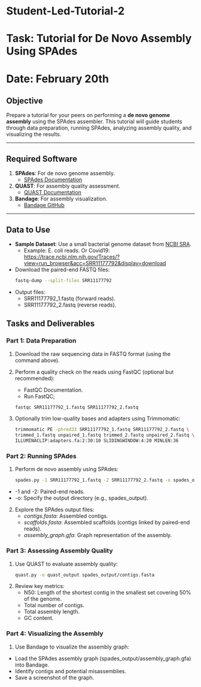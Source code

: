 # Student-Led-Tutorial-2
# Task: Tutorial for De Novo Assembly Using SPAdes
# Date: February 20th

## **Objective**
Prepare a tutorial for your peers on performing a **de novo genome assembly** using the SPAdes assembler. This tutorial will guide students through data preparation, running SPAdes, analyzing assembly quality, and visualizing the results.

---

## **Required Software**
1. **SPAdes**: For de novo genome assembly.
   - [SPAdes Documentation](https://cab.spbu.ru/software/spades/)
2. **QUAST**: For assembly quality assessment.
   - [QUAST Documentation](https://quast.sourceforge.net/quast)
3. **Bandage**: For assembly visualization.
   - [Bandage GitHub](https://github.com/rrwick/Bandage)

---

## **Data to Use**
- **Sample Dataset**: Use a small bacterial genome dataset from [NCBI SRA](https://www.ncbi.nlm.nih.gov/sra).
  - Example: E. coli reads. Or Covid19: https://trace.ncbi.nlm.nih.gov/Traces/?view=run_browser&acc=SRR11177792&display=download
- Download the paired-end FASTQ files:
  ```bash
  fastq-dump --split-files SRR11177792

- Output files:
   - SRR11177792_1.fastq (forward reads).
   - SRR11177792_2.fastq (reverse reads).
 
## **Tasks and Deliverables**
### **Part 1: Data Preparation**
1. Download the raw sequencing data in FASTQ format (using the command above).
2. Perform a quality check on the reads using FastQC (optional but recommended):
   - FastQC Documentation.
   - Run FastQC;

   ```bash
   fastqc SRR11177792_1.fastq SRR11177792_2.fastq

3. Optionally trim low-quality bases and adapters using Trimmomatic:
   ```bash
   trimmomatic PE -phred33 SRR11177792_1.fastq SRR11177792_2.fastq \
   trimmed_1.fastq unpaired_1.fastq trimmed_2.fastq unpaired_2.fastq \
   ILLUMINACLIP:adapters.fa:2:30:10 SLIDINGWINDOW:4:20 MINLEN:36

### **Part 2: Running SPAdes**
1. Perform de novo assembly using SPAdes:
   ```bash
   spades.py -1 SRR11177792_1.fastq -2 SRR11177792_2.fastq -o spades_output
- -1 and -2: Paired-end reads.
- -o: Specify the output directory (e.g., spades_output).
2. Explore the SPAdes output files:
   - *contigs.fasta*: Assembled contigs.
   - *scaffolds.fasta*: Assembled scaffolds (contigs linked by paired-end reads).
   - *assembly_graph.gfa*: Graph representation of the assembly.

### **Part 3: Assessing Assembly Quality**

1. Use QUAST to evaluate assembly quality:
   ```bash
   quast.py -o quast_output spades_output/contigs.fasta

2. Review key metrics:
   - N50: Length of the shortest contig in the smallest set covering 50% of the genome.
   - Total number of contigs.
   - Total assembly length.
   - GC content.

### **Part 4: Visualizing the Assembly**
1. Use Bandage to visualize the assembly graph:
- Load the SPAdes assembly graph (spades_output/assembly_graph.gfa) into Bandage.
- Identify contigs and potential misassemblies.
- Save a screenshot of the graph.
